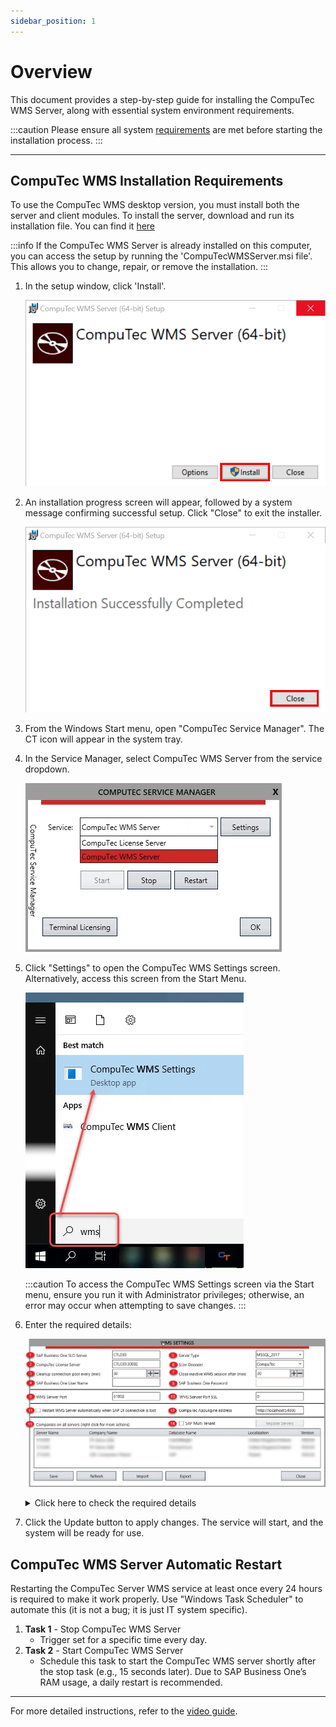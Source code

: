 ```yaml
---
sidebar_position: 1
---
```


# Overview

This document provides a step-by-step guide for installing the CompuTec WMS Server, along with essential system environment requirements.

:::caution
    Please ensure all system [requirements](../../installation/requirements.md) are met before starting the installation process.
:::

---

## CompuTec WMS Installation Requirements

To use the CompuTec WMS desktop version, you must install both the server and client modules.
To install the server, download and run its installation file. You can find it [here](../../../releases/download.md)

:::info
If the CompuTec WMS Server is already installed on this computer, you can access the setup by running the 'CompuTecWMSServer.msi file'. This allows you to change, repair, or remove the installation.
:::

1. In the setup window, click 'Install'.

    ![Install](../wms-server/media/computec-wms-setup.png)
2. An installation progress screen will appear, followed by a system message confirming successful setup. Click "Close" to exit the installer.

    ![Install Close](../wms-server/media/computec-wms-setup-01.png)
3. From the Windows Start menu, open "CompuTec Service Manager". The CT icon will appear in the system tray.

4. In the Service Manager, select CompuTec WMS Server from the service dropdown.

    ![CompuTec WMS Server](./media/computec-wms-server.webp)
5. Click "Settings" to open the CompuTec WMS Settings screen. Alternatively, access this screen from the Start Menu.

    ![CompuTec WMS Settings](./media/start-menu-wms-settings.webp)

    :::caution
       To access the CompuTec WMS Settings screen via the Start menu, ensure you run it with Administrator privileges; otherwise, an error may occur when attempting to save changes.
    :::
6. Enter the required details:

    ![CompuTec WMS - All Settings](./media/wms-all-settings.webp)
    <details>
    <summary>Click here to check the required details</summary>
    <div>
    1. Server Name - This should match the server name defined in the SAP Business One System Landscape Directory. (Default port for SAP HANA: 40000)
    2. License Server Name/Address - Enter the license server name/address. (Default port for SAP HANA: 30002)
    3. Cleanup connection pool every (min) - A connection pool is a cache of connections to a database. Set the interval (in minutes) for clearing the connection pool. It is created so that the connections can be reused during future requests to the database.
    4. SAP Business One User Name - Enter the User Name.
    5. Server Type - Select either HANA or MSSQL 20XX.
    6. Barcode Decoding Type - Here. you can select the barcode decoding type:
        - **CompuTec** – CompuTec WMS adapted GS1 standard. Click [here](../../barcode-scanning/overview.md#gs1-barcode-standard---computec-decoder) to find out more
        - **Odette** – Odette standard. Click [here](../../barcode-scanning/overview.md#odette-standard) to find out more.
        - **Custom** – Barcode interpreter without prefixes and with custom ones.  Click [here](../../barcode-scanning/overview.md#gs1-barcode-standard---computec-decoder) to find out more.
    7. Close inactive CompuTec WMS session after (min) Time, after which a user is logged out from CompuTec WMS (in minutes).
    8. SAP Business One Password - Enter the SAP Business One Password.
    9. WMS Server Port - Enter the server port.
    10. SSL Connection - Click [here](ssl-connection.md) to find out more about SSL connection.
    11. Checking this option restarts a good service on losing CompuTec WMS to SAP Business One or a database connection. The option requires further setting up to be available to use.
        <details>
        <summary>Click here to find out more</summary>
        <div>
            Setting up an automatic CompuTec WMS Server restart in case of its crash:

            - Run Custom Configuration.
            - Go to the Common tab and check the Stop CompuTec WMS Server when the ‘Company/database connection is lost’ checkbox and save changes.
            - Run Windows Services.
            - Find CompuTec WMS Server service, right-click, and choose Properties.
            - Go to the Recovery tab.
            - Set ‘Restart the Service’ for the ‘First failure,’ ‘Second failure,’ and ‘Third failure’ fields.
            - Set ‘0’ for the ‘Restart fail count after’ and ‘Restart service after’ fields.
            - Click ‘Apply.’
        </div>
        </details>
    12. CompuTec AppEngine address.
    13. Company-Specific Configuration Options
    For each company on the server, right-click a company row to access additional configuration options
        1. **Install WMS Objects** - Select this option to install the CompuTec WMS objects (tables, fields) needed for the application to function correctly in the database. **This step must be completed before starting to use CompuTec WMS**. Click the option, enter the database credentials, and begin the installation process. Note: The process may vary slightly for new databases on HANA. For more details, check [here](../../../faq/faqs.md#cannot-install-computec-wms-objects-to-a-database).
        2. **Open Custom Config** - It leads to [Custom Configuration options](../../custom-configuration/overview.md).
        3. **User Settings** - In this section, you can enable a user for a specific database and set their language preference. This step is necessary for the user to work with CompuTec WMS.
        4. **Copy CC Settings to** - Copies configuration from one database to another in the same environment.
        5. **Reset CC to default** - Reverts all custom settings for the database to default.
        6. **Import CC Settings/Export CC Settings** - Export or import configuration settings to a file for easy transfer to another server.
        7. **Barcode Decoder - Export/Import Decoder Settings**. Export or import [Barcode Decoder settings](../../../user-guide/custom-decoder.md) as needed. Click [here](../../../user-guide/custom-decoder.md#decoder-definitions) to check the values set in Decoder Definition.
    14. Multi-Tenant SAP Option - Check this option to operate with the SAP Multi-Tenant option. After checking the option, click Register Servers. In the new form, click the last (empty) row, enter the server's IP address in Multi-Tenant, check its checkbox, and click Save.
    </div>
    </details>
7. Click the Update button to apply changes. The service will start, and the system will be ready for use.

## CompuTec WMS Server Automatic Restart

Restarting the CompuTec Server WMS service at least once every 24 hours is required to make it work properly. Use "Windows Task Scheduler" to automate this (it is not a bug; it is just IT system specific).

1. **Task 1** - Stop CompuTec WMS Server
    - Trigger set for a specific time every day.
2. **Task 2** - Start CompuTec WMS Server
   - Schedule this task to start the CompuTec WMS server shortly after the stop task (e.g., 15 seconds later). Due to SAP Business One’s RAM usage, a daily restart is recommended.

---

For more detailed instructions, refer to the [video guide](https://www.youtube.com/watch?v=O3K-E4Y0WU4).
